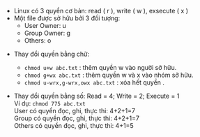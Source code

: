 + Linux có 3 quyền cơ bản: read ( r ), write ( w ), exsecute ( x )
+ Một file được sở hữu bởi 3 đối tượng:
  - User Owner: u
  - Group Owner: g
  - Others: o
    

- Thay đổi quyền bằng chữ:
  - ```chmod u+w abc.txt``` : thêm quyền w vào người sở hữu.
  - ```chmod g+wx abc.txt``` : thêm quyền w và x vào nhóm sở hữu.
  - ```chmod u-wrx,g-wrx,owx abc.txt``` : xóa hết quyền .


- Thay đổi quyền bằng số: Read = 4; Write = 2; Execute = 1  <br/>
Ví dụ: ```chmod 775 abc.txt``` <br/>
    User có quyền đọc, ghi, thực thi: 4+2+1=7 <br/>
    Group có quyền đọc, ghi, thực thi: 4+2+1=7 <br/>
    Others có quyền đọc, ghi, thực thi: 4+1=5
